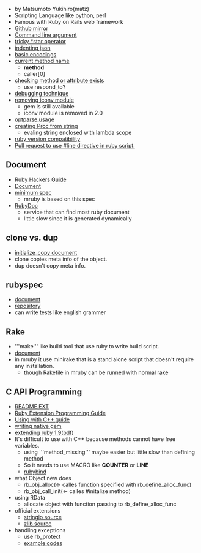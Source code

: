 * by Matsumoto Yukihiro(matz)
* Scripting Language like python, perl
* Famous with Ruby on Rails web framework
* [Github mirror](https://github.com/ruby/ruby)
* [Command line argument](http://ruby.about.com/od/rubyfeatures/a/argv.htm)
* [tricky *star operator](http://d.hatena.ne.jp/kitokitoki/20110228/p1)
* [indenting json](http://ideone.com/ccifmd)
* [basic encodings](http://blog.grayproductions.net/articles/ruby_19s_three_default_encodings)
* [current method name](http://stackoverflow.com/questions/199527/get-the-name-of-the-currently-executing-method-in-ruby)
  * __method__
  * caller[0]
* [checking method or attribute exists](http://d.hatena.ne.jp/conceal-rs/20071109/1194589419)
  * use respond_to?
* [debugging technique](http://secondlife.hatenablog.jp/entry/20061010/1160453355)
* [removing iconv module](http://d.hatena.ne.jp/takehikom/20130224/1361711345)
  * gem is still available
  * iconv module is removed in 2.0
* [optparse usage](http://d.hatena.ne.jp/kk_Ataka/20111221/1324477125)
* [creating Proc from string](http://stackoverflow.com/questions/2459170/create-a-ruby-proc-from-a-string)
  * evaling string enclosed with lambda scope
* [ruby version compatibility](http://www.ownway.info/Ruby/index.php?version)
* [Pull request to use #line directive in ruby script.](https://github.com/ruby/ruby/pull/543)

## Document
* [Ruby Hackers Guide](http://i.loveruby.net/ja/rhg/book/)
* [Document](http://www.ruby-doc.org/)
* [minimum spec](http://www.ipa.go.jp/files/000011432.pdf)
  * mruby is based on this spec
* [RubyDoc](http://www.rubydoc.info/)
  * service that can find most ruby document
  * little slow since it is generated dynamically

## clone vs. dup
* [initialize_copy document](http://doc.ruby-lang.org/ja/2.0.0/method/Object/i/initialize_copy.html)
* clone copies meta info of the object.
* dup doesn't copy meta info.

## rubyspec
* [document](http://rubyspec.org/)
* [repository](https://github.com/rubyspec/rubyspec/)
* can write tests like english grammer

## Rake
* '''make''' like build tool that use ruby to write build script.
* [document](http://rake.rubyforge.org/doc/rakefile_rdoc.html)
* in mruby it use minirake that is a stand alone script that doesn't require any installation.
  * though Rakefile in mruby can be runned with normal rake

## C API Programming
* [README.EXT](https://github.com/ruby/ruby/blob/trunk/README.EXT)
* [Ruby Extension Programming Guide](http://i.loveruby.net/w/RubyExtensionProgrammingGuide.html)
* [Using with C++ guide](http://funktor.org/programming/cpp/embedding-ruby)
* [writing native gem](http://patshaughnessy.net/2011/10/31/dont-be-terrified-of-building-native-extensions)
* [extending ruby 1.9(pdf)](http://media.pragprog.com/titles/ruby3/ext_ruby.pdf)
* It's difficult to use with C++ because methods cannot have free variables.
  * using '''method_missing''' maybe easier but little slow than defining method
  * So it needs to use MACRO like __COUNTER__ or __LINE__
  * [rubybind](http://sourceforge.net/projects/rubybind/)
* what Object.new does
  * rb_obj_alloc(<- calles function specified with rb_define_alloc_func)
  * rb_obj_call_init(<- calles #initalize method)
* using RData
  * allocate object with function passing to rb_define_alloc_func
* official extensions
  * [stringio source](https://github.com/ruby/ruby/tree/trunk/ext/stringio)
  * [zlib source](https://github.com/ruby/ruby/tree/trunk/ext/zlib)
* handling exceptions
  * use rb_protect
  * [example codes](http://clalance.blogspot.jp/2011/01/writing-ruby-extensions-in-c-part-5.html)
